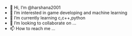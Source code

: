 - 👋 Hi, I’m @harshana2001
- 👀 I’m interested in game developing and machine learning
- 🌱 I’m currently learning c,c++,python
- 💞️ I’m looking to collaborate on ...
- 📫 How to reach me ...

<!---
harshana2001/harshana2001 is a ✨ special ✨ repository because its `README.md` (this file) appears on your GitHub profile.
You can click the Preview link to take a look at your changes.
--->
